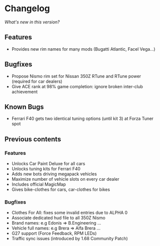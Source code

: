 # Changelog

*What's new in this version?*

## Features

- Provides new rim names for many mods (Bugatti Atlantic, Facel Vega...)

## Bugfixes

- Propose Nismo rim set for Nissan 350Z RTune and RTune power (required for car dealers)
- Give ACE rank at 98% game completion: ignore broken inter-club achievement

## Known Bugs

- Ferrari F40 gets two identical tuning options (until kit 3) at Forza Tuner spot

## Previous contents

### Features

- Unlocks Car Paint Deluxe for all cars
- Unlocks tuning kits for Ferrari F40
- Adds new bots driving megapack vehicles
- Maximize number of vehicle slots on every car dealer
- Includes official MagicMap
- Gives bike-clothes for cars, car-clothes for bikes

### Bugfixes

- Clothes For All: fixes some invalid entries due to ALPHA 0
- Associate dedicated hud file to all 350Z Nismo
- Brand names: e.g Edonis => B.Engineering ...
- Vehicle full names: e.g Brera => Alfa Brera ...
- G27 support (Force Feedback, RPM LEDs)
- Traffic sync issues (introduced by 1.68 Community Patch) 
